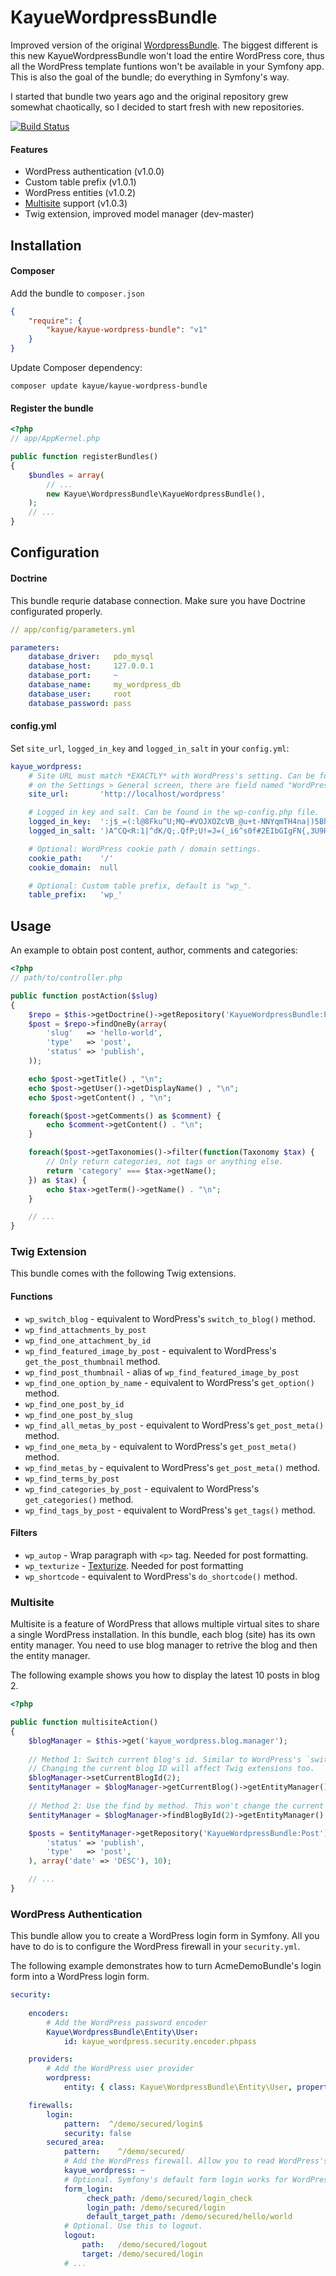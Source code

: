 # KayueWordpressBundle

Improved version of the original [WordpressBundle](https://github.com/kayue/WordpressBundle). The biggest different is this new KayueWordpressBundle won't load the entire WordPress core, thus all the WordPress template funtions won't be available in your Symfony app. This is also the goal of the bundle; do everything in Symfony's way.

I started that bundle two years ago and the original repository grew somewhat chaotically, so I decided to start fresh with new repositories.

[![Build Status](https://travis-ci.org/kayue/KayueWordpressBundle.png?branch=master)](https://travis-ci.org/kayue/KayueWordpressBundle)

#### Features

* WordPress authentication (v1.0.0)
* Custom table prefix (v1.0.1)
* WordPress entities (v1.0.2)
* [Multisite](http://codex.wordpress.org/Create_A_Network) support (v1.0.3)
* Twig extension, improved model manager (dev-master)

## Installation

#### Composer

Add the bundle to `composer.json`

```json
{
    "require": {
        "kayue/kayue-wordpress-bundle": "v1"
    }
}
```

Update Composer dependency:

```
composer update kayue/kayue-wordpress-bundle
```

#### Register the bundle

```php
<?php
// app/AppKernel.php

public function registerBundles()
{
    $bundles = array(
        // ...
        new Kayue\WordpressBundle\KayueWordpressBundle(),
    );
    // ...
}
```

## Configuration

#### Doctrine

This bundle requrie database connection. Make sure you have Doctrine configurated properly.

```yaml
// app/config/parameters.yml

parameters:
    database_driver:   pdo_mysql
    database_host:     127.0.0.1
    database_port:     ~
    database_name:     my_wordpress_db
    database_user:     root
    database_password: pass
```

#### config.yml

Set `site_url`, `logged_in_key` and `logged_in_salt` in your `config.yml`:

```yaml
kayue_wordpress:
    # Site URL must match *EXACTLY* with WordPress's setting. Can be found
    # on the Settings > General screen, there are field named "WordPress Address"
    site_url:       'http://localhost/wordpress'

    # Logged in key and salt. Can be found in the wp-config.php file.
    logged_in_key:  ':j$_=(:l@8Fku^U;MQ~#VOJXOZcVB_@u+t-NNYqmTH4na|)5Bhs1|tF1IA|>tz*E'
    logged_in_salt: ')A^CQ<R:1|^dK/Q;.QfP;U!=J=(_i6^s0f#2EIbGIgFN{,3U9H$q|o/sJfWF`NRM'

    # Optional: WordPress cookie path / domain settings.
    cookie_path:    '/'
    cookie_domain:  null

    # Optional: Custom table prefix, default is "wp_".
    table_prefix:   'wp_'
```

## Usage

An example to obtain post content, author, comments and categories:

```php
<?php
// path/to/controller.php

public function postAction($slug)
{
    $repo = $this->getDoctrine()->getRepository('KayueWordpressBundle:Post');
    $post = $repo->findOneBy(array(
        'slug'   => 'hello-world',
        'type'   => 'post',
        'status' => 'publish',
    ));

    echo $post->getTitle() , "\n";
    echo $post->getUser()->getDisplayName() , "\n";
    echo $post->getContent() , "\n";

    foreach($post->getComments() as $comment) {
        echo $comment->getContent() . "\n";
    }

    foreach($post->getTaxonomies()->filter(function(Taxonomy $tax) {
        // Only return categories, not tags or anything else.
        return 'category' === $tax->getName();
    }) as $tax) {
        echo $tax->getTerm()->getName() . "\n";
    }

    // ...
}
```

### Twig Extension

This bundle comes with the following Twig extensions.

#### Functions

* `wp_switch_blog` - equivalent to WordPress's `switch_to_blog()` method.
* `wp_find_attachments_by_post`
* `wp_find_one_attachment_by_id`
* `wp_find_featured_image_by_post` - equivalent to WordPress's `get_the_post_thumbnail` method.
* `wp_find_post_thumbnail` - alias of `wp_find_featured_image_by_post`
* `wp_find_one_option_by_name` - equivalent to WordPress's `get_option()` method.
* `wp_find_one_post_by_id`
* `wp_find_one_post_by_slug`
* `wp_find_all_metas_by_post` - equivalent to WordPress's `get_post_meta()` method.
* `wp_find_one_meta_by` - equivalent to WordPress's `get_post_meta()` method.
* `wp_find_metas_by` - equivalent to WordPress's `get_post_meta()` method.
* `wp_find_terms_by_post`
* `wp_find_categories_by_post` - equivalent to WordPress's `get_categories()` method.
* `wp_find_tags_by_post` - equivalent to WordPress's `get_tags()` method.

#### Filters

* `wp_autop` - Wrap paragraph with `<p>` tag. Needed for post formatting.
* `wp_texturize` - [Texturize](http://codex.wordpress.org/How_WordPress_Processes_Post_Content#Texturize). Needed for post formatting
* `wp_shortcode` - equivalent to WordPress's `do_shortcode()` method.

### Multisite

Multisite is a feature of WordPress that allows multiple virtual sites to share a single WordPress installation. In this bundle, each blog (site) has its own entity manager. You need to use blog manager to retrive the blog and then the entity manager.

The following example shows you how to display the latest 10 posts in blog 2.

```php
<?php

public function multisiteAction()
{
    $blogManager = $this->get('kayue_wordpress.blog.manager');
    
    // Method 1: Switch current blog's id. Similar to WordPress's `switch_to_blog()` method.
    // Changing the current blog ID will affect Twig extensions too.
    $blogManager->setCurrentBlogId(2);
    $entityManager = $blogManager->getCurrentBlog()->getEntityManager();
    
    // Method 2: Use the find by method. This won't change the current blog ID.
    $entityManager = $blogManager->findBlogById(2)->getEntityManager();

    $posts = $entityManager->getRepository('KayueWordpressBundle:Post')->findBy(array(
        'status' => 'publish',
        'type'   => 'post',
    ), array('date' => 'DESC'), 10);

    // ...
}
```

### WordPress Authentication 

This bundle allow you to create a WordPress login form in Symfony. All you have to do is to configure the WordPress firewall in your `security.yml`.

The following example demonstrates how to turn AcmeDemoBundle's login form into a WordPress login form.

```yaml
security:
    
    encoders:
        # Add the WordPress password encoder
        Kayue\WordpressBundle\Entity\User:
            id: kayue_wordpress.security.encoder.phpass

    providers:
        # Add the WordPress user provider
        wordpress:
            entity: { class: Kayue\WordpressBundle\Entity\User, property: username }

    firewalls:
        login:
            pattern:  ^/demo/secured/login$
            security: false
        secured_area:
            pattern:    ^/demo/secured/
            # Add the WordPress firewall. Allow you to read WordPress's login state in Symfony app.
            kayue_wordpress: ~
            # Optional. Symfony's default form login works for WordPress user too.
            form_login:
                 check_path: /demo/secured/login_check
                 login_path: /demo/secured/login
                 default_target_path: /demo/secured/hello/world
            # Optional. Use this to logout.
            logout:
                path:   /demo/secured/logout
                target: /demo/secured/login
            # ...
```
